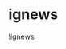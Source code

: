 # ignews

[!ignews](https://github.com/Patricia17991/ignews/blob/main/public/ig.news%20(Copy).png?raw=true)
